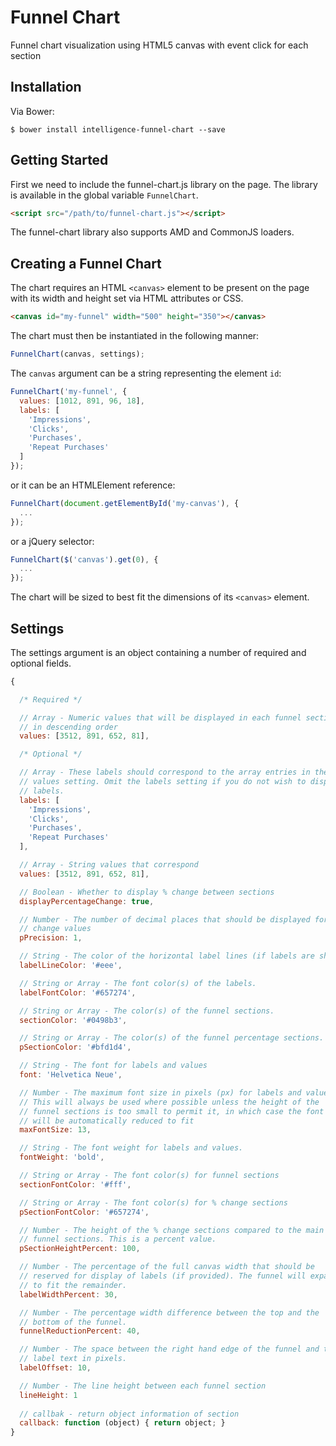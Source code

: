 # Funnel Chart

Funnel chart visualization using HTML5 canvas with event click for each section

## Installation

Via Bower:

```shell
$ bower install intelligence-funnel-chart --save
```

## Getting Started

First we need to include the funnel-chart.js library on the page.
The library is available in the global variable `FunnelChart`.

```html
<script src="/path/to/funnel-chart.js"></script>
```

The funnel-chart library also supports AMD and CommonJS loaders.

## Creating a Funnel Chart

The chart requires an HTML `<canvas>` element to be present on the page with its width and height set via HTML attributes or CSS.

```html
<canvas id="my-funnel" width="500" height="350"></canvas>
```

The chart must then be instantiated in the following manner:

```js
FunnelChart(canvas, settings);
```

The `canvas` argument can be a string representing the element `id`:

```js
FunnelChart('my-funnel', {
  values: [1012, 891, 96, 18],
  labels: [
    'Impressions',
    'Clicks',
    'Purchases',
    'Repeat Purchases'
  ]
});
```

or it can be an HTMLElement reference:

```js
FunnelChart(document.getElementById('my-canvas'), {
  ...
});
```

or a jQuery selector:

```js
FunnelChart($('canvas').get(0), {
  ...
});
```

The chart will be sized to best fit the dimensions of its `<canvas>` element.

## Settings

The settings argument is an object containing a number of required and optional fields.

```js
{

  /* Required */

  // Array - Numeric values that will be displayed in each funnel section
  // in descending order
  values: [3512, 891, 652, 81],

  /* Optional */

  // Array - These labels should correspond to the array entries in the
  // values setting. Omit the labels setting if you do not wish to display
  // labels.
  labels: [
    'Impressions',
    'Clicks',
    'Purchases',
    'Repeat Purchases'
  ],

  // Array - String values that correspond
  values: [3512, 891, 652, 81],

  // Boolean - Whether to display % change between sections
  displayPercentageChange: true,

  // Number - The number of decimal places that should be displayed for %
  // change values
  pPrecision: 1,

  // String - The color of the horizontal label lines (if labels are shown)
  labelLineColor: '#eee',

  // String or Array - The font color(s) of the labels.
  labelFontColor: '#657274',

  // String or Array - The color(s) of the funnel sections.
  sectionColor: '#0498b3',

  // String or Array - The color(s) of the funnel percentage sections.
  pSectionColor: '#bfd1d4',

  // String - The font for labels and values
  font: 'Helvetica Neue',

  // Number - The maximum font size in pixels (px) for labels and values.
  // This will always be used where possible unless the height of the
  // funnel sections is too small to permit it, in which case the font size
  // will be automatically reduced to fit
  maxFontSize: 13,

  // String - The font weight for labels and values.
  fontWeight: 'bold',

  // String or Array - The font color(s) for funnel sections
  sectionFontColor: '#fff',

  // String or Array - The font color(s) for % change sections
  pSectionFontColor: '#657274',

  // Number - The height of the % change sections compared to the main
  // funnel sections. This is a percent value.
  pSectionHeightPercent: 100,

  // Number - The percentage of the full canvas width that should be
  // reserved for display of labels (if provided). The funnel will expand
  // to fit the remainder.
  labelWidthPercent: 30,

  // Number - The percentage width difference between the top and the
  // bottom of the funnel.
  funnelReductionPercent: 40,

  // Number - The space between the right hand edge of the funnel and the
  // label text in pixels.
  labelOffset: 10,

  // Number - The line height between each funnel section
  lineHeight: 1
  
  // callbak - return object information of section
  callback: function (object) { return object; }
}
```


